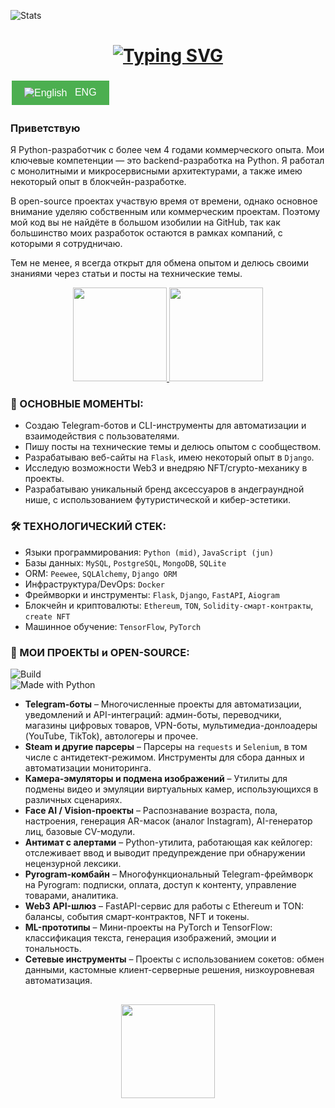 <!--  
# <h1 align="center">Hi! I'm <a href="https://t.me/glush_33" target="_blank">Andrey</a> 
!-->  


![Stats](https://github-profile-summary-cards.vercel.app/api/cards/profile-details?username=algorithmalchemy)



## <h1 align="center">[![Typing SVG](https://readme-typing-svg.herokuapp.com?font=Fira+Code&pause=4000&color=4493F8F7&center=true&width=435&lines=Python+Backend)](https://git.io/typing-svg)</a> 

<a href="https://github.com/AlgorithmAlchemy/AlgorithmAlchemy/blob/main/ENG_READMY.md" style="text-decoration: none;">
    <button style="background-color: #4CAF50; color: white; padding: 10px 20px; text-align: center; display: inline-block; font-size: 16px; margin: 4px 2px; cursor: pointer; border: none;">
        <img src="https://upload.wikimedia.org/wikipedia/commons/thumb/b/be/Flag_of_England.svg/32px-Flag_of_England.svg.png" alt="English" style="vertical-align: middle; padding-right: 8px;" />
        ENG
    </button>
</a>


### Приветствую
Я Python-разработчик с более чем 4 годами коммерческого опыта. Мои ключевые компетенции — это backend-разработка на Python. Я работал с монолитными и микросервисными архитектурами, а также имею некоторый опыт в блокчейн-разработке.

В open-source проектах участвую время от времени, однако основное внимание уделяю собственным или коммерческим проектам. Поэтому мой код вы не найдёте в большом изобилии на GitHub, так как большинство моих разработок остаются в рамках компаний, с которыми я сотрудничаю.

Тем не менее, я всегда открыт для обмена опытом и делюсь своими знаниями через статьи и посты на технические темы.


<p align='center'>
   <a href="https://github-readme-stats.vercel.app/api?username=algorithmalchemy&theme=outrun&show_icons=true&count_private=true&cache=false">
       <img height=150 src="https://github-readme-stats.vercel.app/api?username=algorithmalchemy&theme=outrun&show_icons=true&count_private=true&cache=false"/>
   </a>
   <a href="https://github.com/algorithmalchemy/github-readme-stats">
       <img height=150 src="https://github-readme-stats.vercel.app/api/top-langs/?username=algorithmalchemy&theme=outrun&layout=compact&cache=false"/>
   </a>
</p>

<!--

<p align='center'>
   <a href="https://www.linkedin.com/in/algorithmalchemy/">
       <img src="https://img.shields.io/badge/linkedin-%230077B5.svg?&style=for-the-badge&logo=linkedin&logoColor=white"/>
   </a>
   <a href="https://t.me/joinchat/SpqRPBFo_sM6qm05">
       <img src="https://img.shields.io/badge/Telegram-2CA5E0?style=for-the-badge&logo=telegram&logoColor=white"/>
   </a>
<p align='center'>
   📫 How to reach me: <a href='mailto:your_email@mail.com'>your_email@mail.com</a>
</p>

-->


### 🔑 ОСНОВНЫЕ МОМЕНТЫ:
*   Создаю Telegram-ботов и CLI-инструменты для автоматизации и взаимодействия с пользователями.
*   Пишу посты на технические темы и делюсь опытом с сообществом.
*   Разрабатываю веб-сайты на `Flask`, имею некоторый опыт в `Django`.
*   Исследую возможности Web3 и внедряю NFT/crypto-механику в проекты.
*   Разрабатываю уникальный бренд аксессуаров в андеграундной нише, с использованием футуристической и кибер-эстетики.
  
### 🛠 ТЕХНОЛОГИЧЕСКИЙ СТЕК:  
*   Языки программирования: `Python (mid)`, `JavaScript (jun)`  
*   Базы данных: `MySQL`, `PostgreSQL`, `MongoDB`, `SQLite`  
*   ORM: `Peewee`, `SQLAlchemy`, `Django ORM`  
*   Инфраструктура/DevOps: `Docker`  
*   Фреймворки и инструменты: `Flask`, `Django`, `FastAPI`, `Aiogram`  
*   Блокчейн и криптовалюты: `Ethereum`, `TON`, `Solidity-смарт-контракты`, `create NFT`  
*   Машинное обучение: `TensorFlow`, `PyTorch`  

### 💼 МОИ ПРОЕКТЫ и OPEN-SOURCE:

![Build](https://img.shields.io/badge/build-passing-brightgreen.svg)  
![Made with Python](https://img.shields.io/badge/made%20with-❤️%20Python-blue.svg)

* **Telegram-боты** – Многочисленные проекты для автоматизации, уведомлений и API-интеграций: админ-боты, переводчики, магазины цифровых товаров, VPN-боты, мультимедиа-донлоадеры (YouTube, TikTok), автологеры и прочее.  
* **Steam и другие парсеры** – Парсеры на `requests` и `Selenium`, в том числе с антидетект-режимом. Инструменты для сбора данных и автоматизации мониторинга.  
* **Камера-эмуляторы и подмена изображений** – Утилиты для подмены видео и эмуляции виртуальных камер, использующихся в различных сценариях.  
* **Face AI / Vision-проекты** – Распознавание возраста, пола, настроения, генерация AR-масок (аналог Instagram), AI-генератор лиц, базовые CV-модули.  
* **Антимат с алертами** – Python-утилита, работающая как кейлогер: отслеживает ввод и выводит предупреждение при обнаружении нецензурной лексики.  
* **Pyrogram-комбайн** – Многофункциональный Telegram-фреймворк на Pyrogram: подписки, оплата, доступ к контенту, управление товарами, аналитика.  
* **Web3 API-шлюз** – FastAPI-сервис для работы с Ethereum и TON: балансы, события смарт-контрактов, NFT и токены.  
* **ML-прототипы** – Мини-проекты на PyTorch и TensorFlow: классификация текста, генерация изображений, эмоции и тональность.  
* **Сетевые инструменты** – Проекты с использованием сокетов: обмен данными, кастомные клиент-серверные решения, низкоуровневая автоматизация.



<!--

### Key points
*   creator of [Javarush Community](https://github.com/javarushcommunity) and [Template Repository](https://github.com/template-repository) organizations.
*   creator and author of [romankh3](https://t.me/romankh3) telegram channel. Subscribe to recieve messages about my open-source activities.
*   Write posts about software development.
*   Currently working in [Epam Systems](https://www.linkedin.com/company/epam-systems/)

## 🛠 Technical Stack
*   Python languages
*   `MySQL, PostgreSQL, MongoDB, Sqlite3, peewee, SqlAlchemy
*   Spring Framework, Spring Boot, Spring Test, Spring Data Jpa, Spring Jdbc template, Spring Cloud Contract and so on...
*   Camunda, Camunda Cockpit, Camunda Modeleter
*   GitHub/Docker


### My opensource projects

*   [image-comparison](https://github.com/romankh3/image-comparison) - Published on Maven Central Java Library that compares 2 images with the same sizes and shows the differences visually by drawing rectangles. Some parts of the image can be excluded from the comparison.
*   [JavaRush TelegramBot](https://github.com/javarushcommunity/javarush-telegrambot) - JavaRush Telegram bot from the community to the community
*   [Skyscanner Flight API client](https://github.com/romankh3/skyscanner-flight-api-client) - Published on Maven Central Java Client for a Skyscanner Flight Search API hosted in Rapid API
*   [Flights-monitoring](https://github.com/romankh3/flights-monitoring) - Application for monitoring flight cost based on Skyscanner API

-->


<!--

Here are some ideas to get you started:

- 🔭 I’m currently working on ...
- 🌱 I’m currently learning ...
- 👯 I’m looking to collaborate on ...
- 🤔 I’m looking for help with ...
- 💬 Ask me about ...
- 📫 How to reach me: ...
- 😄 Pronouns: ...
- ⚡ Fun fact: ...

-->

<!--
[![Top Langs](https://github-readme-stats.vercel.app/api/top-langs/?username=algorithmalchemy&layout=compact)](https://github.com/anuraghazra/github-readme-stats)

![Anurag's GitHub stats](https://github-readme-stats.vercel.app/api?username=&show_icons=true&theme=radical)

-->



<div align="center" style="margin: 30px 0">
   <a href="https://github.com/algorithmalchemy/github-profile-views-counter">
       <img width="150px" src="https://komarev.com/ghpvc/?username=algorithmalchemy&colorп=DE002D">
   </a>
</div>

